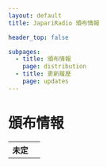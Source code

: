 ```yaml
---
layout: default
title: JapariRadio 頒布情報

header_top: false

subpages:
  - title: 頒布情報
    page: distribution
  - title: 更新履歴
    page: updates
---
```


# 頒布情報

<table class="spec-table">
  <tbody>
    <tr>
      <th>未定</th>
      <td></td>
    </tr>
  </tbody>
</table>
